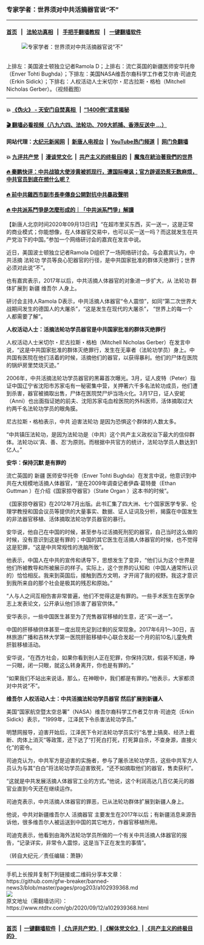 ### 专家学者：世界须对中共活摘器官说“不”
------------------------

#### [首页](https://github.com/gfw-breaker/banned-news3/blob/master/README.md) &nbsp;&nbsp;|&nbsp;&nbsp; [法轮功真相](https://github.com/begood0513/basic/blob/master/README.md)  &nbsp;&nbsp;|&nbsp;&nbsp; [手把手翻墙教程](https://github.com/gfw-breaker/guides/wiki)  &nbsp;&nbsp;|&nbsp;&nbsp; [一键翻墙软件](https://github.com/gfw-breaker/nogfw/blob/master/README.md)  



<div><div class="featured_image">
 <figure>
  <img alt="专家学者：世界须对中共活摘器官说“不”" src="https://i.ntdtv.com/assets/uploads/2020/09/huozhai.jpg"/>
 </figure><br/>
 <span class="caption">
  上排左：美国波士顿独立记者Ramola D；上排右：流亡英国的新疆医师安华托帝（Enver Tohti Bughda）；下排左：美国NASA维吾尔裔科学工作者艾尔肯·司迪克（Erkin Sidick）；下排右：人权活动人士米切尔・尼古拉斯・格柏（Mitchell Nicholas Gerber）。（视频截图）
 </span>
</div>
</div><hr/>

#### 💥 [《伪火》 - 天安门自焚真相 ](http://141.164.51.119:10000/videos/blog/weihuo.html)&nbsp; |&nbsp; [“1400例”谎言揭秘  ](http://141.164.51.119:10000/videos/blog/jiexi1400.html)

#### [ 🎬  翻墙必看视频（八九六四、法轮功、709大抓捕、香港反送中 ...）](https://github.com/gfw-breaker/links/blob/master/banned.md)

#### 网站代理：[大纪元新闻网](http://167.172.10.89:10080/gb/) &nbsp;|&nbsp; [新唐人电视台](http://167.172.10.89:8808/gb/)  &nbsp;|&nbsp; [YouTube热门频道](http://158.247.203.241/youtube.html) &nbsp;|&nbsp; [网门免翻墙](http://158.247.203.241:11000/show.aspx?name=ogHome)

#### 💥 [九评共产党](http://141.164.51.119:10000/videos/res/jiuping/)&nbsp; |&nbsp; [漫谈党文化](http://141.164.51.119:10000/videos/res/mtdwh/)&nbsp; |&nbsp; [共产主义的终极目的](http://141.164.51.119:10000/videos/res/zjmd/)&nbsp; |&nbsp; [魔鬼在統治著我們的世界](http://141.164.51.119:10000/videos/res/TheSpecter/)  

#### [ 🔥  秦鹏快评：中共战狼大使涉黄被抓现行，遭国际嘲讽；官方辟谣恐惹无数麻烦，中共官员到底在想什么呢？](http://141.164.51.119:10000/videos/news/qp03.html)

#### [ 🔥  前中共雞西市副市長李傳良公開對抗中共暴政聲明](http://141.164.51.119:10000/videos/news/../tui/index.html)

#### [ 🔥  中共派系鬥爭是怎麼形成的｜「中共派系鬥爭」解讀](http://141.164.51.119:10000/videos/news/don02.html)

<div><div class="post_content" itemprop="articleBody">
 <p>
  【新唐人北京时间2020年09月13日讯】“在超市里买东西，买一送一，这是正常的商业模式；你能想像，在人体器官交易中，也可以买一送一吗？而这就发生在共产党治下的中国。”参加一个网络研讨会的嘉宾在发言中说。
 </p>
 <p>
  近日，美国波士顿独立记者Ramola D组织了一场网络研讨会。与会嘉宾认为，中共活摘
  <ok href="https://www.ntdtv.com/gb/法轮功.htm">
   法轮功
  </ok>
  学员等良心犯器官的行径，是中共国家批准的群体灭绝罪行；世界必须对此说“不”。
 </p>
 <p>
  也有嘉宾表示，2017年以后，中共活摘人体器官的对象进一步扩大，从
  <ok href="https://www.ntdtv.com/gb/法轮功.htm">
   法轮功
  </ok>
  群体扩展到
  <ok href="https://www.ntdtv.com/gb/新疆.htm">
   新疆
  </ok>
  <ok href="https://www.ntdtv.com/gb/维吾尔.htm">
   维吾尔
  </ok>
  人身上。
 </p>
 <p>
  研讨会主持人Ramola D表示，中共活摘人体器官“令人震惊”，如同“第二次世界大战期间发生的德国人的大屠杀”，“这是发生在现代的大屠杀”， “世界上的每一个人都需要了解”。
 </p>
 <p>
  <strong>
   人权活动人士：活摘法轮功学员器官是中共国家批准的群体灭绝罪行
  </strong>
 </p>
 <p>
  人权活动人士米切尔・尼古拉斯・格柏（Mitchell Nicholas Gerber）在发言中说，“这是中共国家批准的群体灭绝罪行，发生在无辜者（法轮功学员）身上。中共国有医院在他们活着的时候，活摘他们的器官，以获得暴利。他们的尸体在医院的锅炉房里焚烧灭迹。”
 </p>
 <p>
  2006年，中共活摘法轮功学员器官的黑幕首次曝光。3月，证人皮特（Peter）指证中国辽宁省沈阳市苏家屯有一秘密集中营，关押著六千多名法轮功成员，他们遭到杀害，器官被摘取出售，尸体在医院焚尸炉当场火化。3月17日，证人安妮（Anni）也出面指证她的前夫、沈阳苏家屯血栓医院的外科医师，活体摘取过大约两千名法轮功学员的眼角膜。
 </p>
 <p>
  尼古拉斯・格柏表示，中共
  <ok href="https://www.ntdtv.com/gb/迫害法轮功.htm">
   迫害法轮功
  </ok>
  是因为恐惧这个群体的人数太多。
 </p>
 <p>
  “中共镇压法轮功，是因为法轮功是（中共）这个共产主义政权治下最大的信仰群体。法轮功以‘真、善、忍’为原则。而根据中共官方的统计，法轮功学员人数达到1亿人。”
 </p>
 <p>
  <strong>
   安华：保持沉默 是有罪的
  </strong>
 </p>
 <p>
  流亡英国的
  <ok href="https://www.ntdtv.com/gb/新疆.htm">
   新疆
  </ok>
  医师安华托帝（Enver Tohti Bughda）在发言中说，他意识到中共在大规模地活摘人体器官，“是在2009年调查记者伊森‧葛特曼（Ethan Guttman ）在介绍《国家掠夺器官》（State Organ ）这本书的时候”。
 </p>
 <p>
  《国家掠夺器官》在2012年7月出版。此书汇集了四大洲、七个国家医学专家、伦理学教授和国会议员等提供的大量事实、数据、证人证词及分析，揭露在中国发生的非法器官移植、活体摘取法轮功学员器官的暴行。
 </p>
 <p>
  安华说，他自己在中国的时候，甚至参与过活摘死刑犯的器官，自己当时这么做的时候，没有意识到这是有罪的；中国的其它医生在活摘人体器官的时候，也不觉得这是犯罪，“这是中共常规性的洗脑所致”。
 </p>
 <p>
  他表示，中国人在中共的宣传和诱导下，思想发生了变异，“他们认为这个世界是他们所被教导和所被展示的样子。实际上，这个世界的认知和（中国人通常所认识的）恰恰相反。我来到英国后，接触到西方文明，才开阔了我的视野。我这才意识到我所来自的那个社会是极其的残忍和原始。”
 </p>
 <p>
  “人与人之间互相伤害非常普遍，他们不觉得这是有罪的。一些手术医生在医学杂志上发表论文，公开承认他们杀害了器官供体。”
 </p>
 <p>
  安华表示，一些中国医生甚至为了兜售器官移植的生意，还“买一送一”。
 </p>
 <p>
  中国的肝移植供体甚至一度出现充足到过剩的反常现象。2017年6月1～30日，吉林旅游广播和吉林大学第一医院肝脏移植中心联合发起一个月的前10名儿童免费肝脏移植活动。
 </p>
 <p>
  安华说，“在西方社会，如果你看到别人正在犯罪，你保持沉默，假装不知道，睁一只眼，闭一只眼，就这么转身离开，你也是有罪的。”
 </p>
 <p>
  “如果我们不站出来说话，那么，在神眼中，我们都是有罪的。”他表示，大家都须对中共说“不”。
 </p>
 <p>
  <strong>
   <ok href="https://www.ntdtv.com/gb/维吾尔.htm">
    维吾尔
   </ok>
   人权活动人士：中共活摘法轮功学员器官 然后扩展到新疆人
  </strong>
 </p>
 <p>
  美国“国家航空暨太空总署”（NASA）维吾尔裔科学工作者艾尔肯·司迪克（Erkin Sidick）表示，“1999年，江泽民下令杀害法轮功学员。”
 </p>
 <p>
  明慧网报导，迫害开始后，江泽民下令对法轮功学员实行“名誉上搞臭、经济上截断、肉体上消灭”等政策，还下达了“打死白打死，打死算自杀，不查身源，直接火化”的密令。
 </p>
 <p>
  司迪克认为，中共军方是迫害的实施者，参与了屠杀法轮功学员，这些中共军方人员认为与其“白白”将法轮功学员迫害致死，“还不如摘取他们的器官，售卖获利”。
 </p>
 <p>
  “这就是中共发展活摘人体器官工业的方式。”他说，这个利润高达几百亿美元的器官业直到今天还在继续运作。
 </p>
 <p>
  司迪克表示，中共活摘人体器官的罪恶，已从法轮功群体扩展到新疆人身上。
 </p>
 <p>
  他说，中共对新疆维吾尔人
  <ok href="https://www.ntdtv.com/gb/活摘器官.htm">
   活摘器官
  </ok>
  主要发生在2017年以后；有新疆消息来源告诉他，很多维吾尔人被运送到中国的其它地方，作器官移植所用。
 </p>
 <p>
  司迪克表示，他看到由海外法轮功学员所做的一个有关中共活摘人体器官的报告，“记录详实，非常令人震惊，这是当下正在发生的事情”。
 </p>
 <p>
  （转自大纪元／责任编辑：萧静）
 </p>
 <div class="single_ad">
 </div>
</div>
</div>
<hr/>
手机上长按并复制下列链接或二维码分享本文章：<br/>
https://github.com/gfw-breaker/banned-news3/blob/master/pages/prog203/a102939368.md <br/>
<a href='https://github.com/gfw-breaker/banned-news3/blob/master/pages/prog203/a102939368.md'><img src='https://github.com/gfw-breaker/banned-news3/blob/master/pages/prog203/a102939368.md.png'/></a> <br/>
原文地址（需翻墙访问）：https://www.ntdtv.com/gb/2020/09/12/a102939368.html


------------------------
#### [首页](https://github.com/gfw-breaker/banned-news3/blob/master/README.md) &nbsp;|&nbsp; [一键翻墙软件](https://github.com/gfw-breaker/nogfw/blob/master/README.md) &nbsp;| [《九评共产党》](https://github.com/gfw-breaker/9ping.md/blob/master/README.md#九评之一评共产党是什么) | [《解体党文化》](https://github.com/gfw-breaker/jtdwh.md/blob/master/README.md) | [《共产主义的终极目的》](https://github.com/gfw-breaker/gczydzjmd.md/blob/master/README.md)


<img src='http://gfw-breaker.win/banned-news3/pages/prog203/a102939368.md' width='0px' height='0px'/>